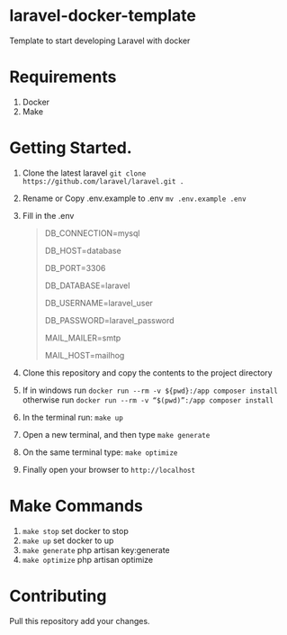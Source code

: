 # laravel-docker-template
Template to start developing Laravel with docker

# Requirements
1. Docker
2. Make

# Getting Started.
1. Clone the latest laravel ``git clone https://github.com/laravel/laravel.git . ``
2. Rename or Copy .env.example to .env ``mv .env.example .env``
3. Fill in the .env
   > DB_CONNECTION=mysql
   > 
   > DB_HOST=database
   >
   > DB_PORT=3306
   >
   > DB_DATABASE=laravel
   >
   > DB_USERNAME=laravel_user
   >
   > DB_PASSWORD=laravel_password
   >
   > MAIL_MAILER=smtp
   >
   > MAIL_HOST=mailhog

4. Clone this repository and copy the contents to the project directory
5. If in windows run
     ``docker run --rm -v ${pwd}:/app composer install``
   otherwise run
     ``docker run --rm -v “$(pwd)”:/app composer install``
6. In the terminal run: ``make up``
7. Open a new terminal, and then type ``make generate``
9. On the same terminal type: ``make optimize``
10. Finally open your browser to ``http://localhost``

# Make Commands
1. `` make stop `` set docker to stop
2. `` make up `` set docker to up
3. `` make generate `` php artisan key:generate
4. `` make optimize `` php artisan optimize

# Contributing
Pull this repository add your changes.

